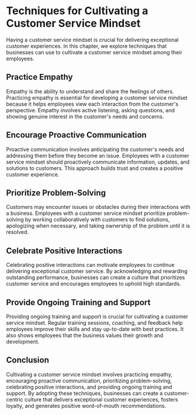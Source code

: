 Techniques for Cultivating a Customer Service Mindset
=======================================================================================================

Having a customer service mindset is crucial for delivering exceptional customer experiences. In this chapter, we explore techniques that businesses can use to cultivate a customer service mindset among their employees.

Practice Empathy
----------------

Empathy is the ability to understand and share the feelings of others. Practicing empathy is essential for developing a customer service mindset because it helps employees view each interaction from the customer's perspective. Empathy involves active listening, asking questions, and showing genuine interest in the customer's needs and concerns.

Encourage Proactive Communication
---------------------------------

Proactive communication involves anticipating the customer's needs and addressing them before they become an issue. Employees with a customer service mindset should proactively communicate information, updates, and solutions to customers. This approach builds trust and creates a positive customer experience.

Prioritize Problem-Solving
--------------------------

Customers may encounter issues or obstacles during their interactions with a business. Employees with a customer service mindset prioritize problem-solving by working collaboratively with customers to find solutions, apologizing when necessary, and taking ownership of the problem until it is resolved.

Celebrate Positive Interactions
-------------------------------

Celebrating positive interactions can motivate employees to continue delivering exceptional customer service. By acknowledging and rewarding outstanding performance, businesses can create a culture that prioritizes customer service and encourages employees to uphold high standards.

Provide Ongoing Training and Support
------------------------------------

Providing ongoing training and support is crucial for cultivating a customer service mindset. Regular training sessions, coaching, and feedback help employees improve their skills and stay up-to-date with best practices. It also shows employees that the business values their growth and development.

Conclusion
----------

Cultivating a customer service mindset involves practicing empathy, encouraging proactive communication, prioritizing problem-solving, celebrating positive interactions, and providing ongoing training and support. By adopting these techniques, businesses can create a customer-centric culture that delivers exceptional customer experiences, fosters loyalty, and generates positive word-of-mouth recommendations.
